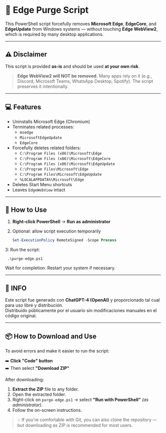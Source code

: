 # 🧨 Edge Purge Script

This PowerShell script forcefully removes **Microsoft Edge**, **EdgeCore**, and **EdgeUpdate** from Windows systems — without touching **Edge WebView2**, which is required by many desktop applications.

---

## ⚠️ Disclaimer

This script is provided **as-is** and should be used **at your own risk**.

> **Edge WebView2 will NOT be removed.** Many apps rely on it (e.g., Discord, Microsoft Teams, WhatsApp Desktop, Spotify). The script preserves it intentionally.

---

## 💻 Features

- Uninstalls Microsoft Edge (Chromium)
- Terminates related processes:
  - `msedge`
  - `MicrosoftEdgeUpdate`
  - `EdgeCore`
- Forcefully deletes related folders:
  - `C:\Program Files (x86)\Microsoft\Edge`
  - `C:\Program Files (x86)\Microsoft\EdgeCore`
  - `C:\Program Files (x86)\Microsoft\EdgeUpdate`
  - `C:\Program Files\Microsoft\Edge`
  - `C:\Program Files\Microsoft\EdgeUpdate`
  - `%LOCALAPPDATA%\Microsoft\Edge`
- Deletes Start Menu shortcuts
- Leaves `EdgeWebView` intact

---

## 🚀 How to Use

1. **Right-click PowerShell** → **Run as administrator**
2. Optional: allow script execution temporarily

   ```powershell
   Set-ExecutionPolicy RemoteSigned -Scope Process
3: Run the script:

 ```
  .\purge-edge.ps1
 ```


Wait for completion. Restart your system if necessary.

---

## 📘 INFO

Este script fue generado con **ChatGPT-4 (OpenAI)** y proporcionado tal cual para uso libre y distribución.  
Distribuido públicamente por el usuario sin modificaciones manuales en el código original.

---

## 📦 How to Download and Use

To avoid errors and make it easier to run the script:

➡️ **Click "Code" button**  
➡️ Then select **"Download ZIP"**

After downloading:

1. **Extract the ZIP** file to any folder.
2. Open the extracted folder.
3. Right-click on `purge-edge.ps1` → select **"Run with PowerShell"** *(as administrator)*.
4. Follow the on-screen instructions.

> 💡 If you're comfortable with Git, you can also clone the repository — but downloading as ZIP is recommended for most users.


